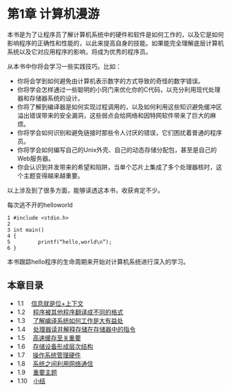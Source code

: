 # 第1章  计算机漫游

本书是为了让程序员了解计算机系统中的硬件和软件是如何工作的，以及它是如何影响程序的正确性和性能的，以此来提高自身的技能。如果能完全理解底层计算机系统以及它对应用程序的影响，将成为优秀的程序员。  

从本书中你将会学习一些实践技巧。比如：
- 你将会学到如何避免由计算机表示数字的方式导致的奇怪的数字错误。
- 你将学会怎样通过一些聪明的小窍门来优化你的C代码，以充分利用现代处理器和存储器系统的设计。
- 你将了解到编译器是如何实现过程调用的，以及如何利用这些知识避免缓冲区溢出错误带来的安全漏洞，这些弱点会给网络和因特网软件带来了巨大的麻烦。
- 你将学会如何识别和避免链接时那些令人讨厌的错误，它们困扰着普通的程序员。
- 你将学会如何编写自己的Unix外壳、自己的动态存储分配包，甚至是自己的Web服务器。
- 你会认识到并发带来的希望和陷阱，当单个芯片上集成了多个处理器核时，这个主题变得越来越重要。  

以上涉及到了很多方面，能够读透这本书，收获肯定不少。  

每次逃不开的helloworld

    1 #include <stdio.h>
    2
    3 int main()
    4 {
    5         printf(“hello,world\n”);
    6 }

本书跟踪hello程序的生命周期来开始对计算机系统进行深入的学习。  

## 本章目录
- 1.1 　[信息就是位+上下文](./1.1.md)  
- 1.2 　[程序被其他程序翻译成不同的格式](./1.2.md)  
- 1.3　 [了解编译系统如何工作是大有益处](./1.3.md)  
- 1.4 　[处理器读并解释存储在存储器中的指令](./1.4.md)  
- 1.5　 [高速缓存至关重要](./1.5.md)  
- 1.6　 [存储设备形成层次结构](./1.6.md)  
- 1.7　 [操作系统管理硬件](./1.7.md)  
- 1.8　 [系统之间利用网络通信](./1.8.md)  
- 1.9　 [重要主题](./1.9.md)  
- 1.10　[小结](./1.10.md)  